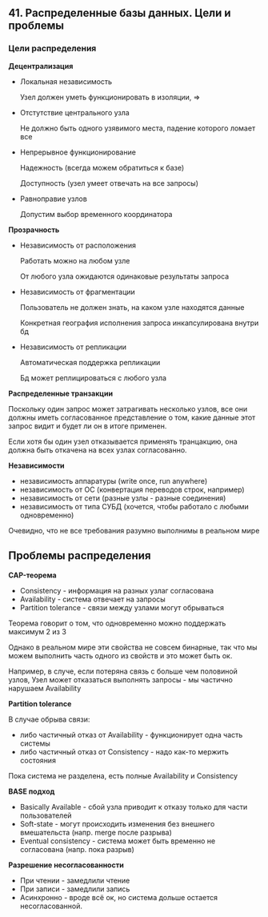 ## 41. Распределенные базы данных. Цели и проблемы

### Цели распределения

**Децентрализация**

- Локальная независимость

    Узел должен уметь функционировать в изоляции, =>


- Отстутствие центрального узла

    Не должно быть одного узявимого места, падение которого ломает все


- Непрерывное функционирование

    Надежность (всегда можем обратиться к базе)

    Доступность (узел умеет отвечать на все запросы)


- Равноправие узлов

    Допустим выбор временного координатора


**Прозрачность**
- Независимость от расположения

    Работать можно на любом узле

    От любого узла ожидаются одинаковые результаты запроса


- Независимость от фрагментации

    Пользователь не должен знать, на каком узле находятся данные

    Конкретная география исполнения запроса инкапсулирована внутри бд


- Независимость от репликации

    Автоматическая поддержка репликации

    Бд может реплицироваться с любого узла


**Распределенные транзакции**

Поскольку один запрос может затрагивать несколько узлов,
все они должны иметь согласованное представление о том,
какие данные этот запрос видит и будет ли он в итоге применен.

Если хотя бы один узел отказывается применять транцакцию,
она должна быть откачена на всех узлах согласованно.


**Независимости**

- независимость аппаратуры (write once, run anywhere)
- независимость от ОС (конвертация переводов строк, например)
- независимость от сети (разные узлы - разные соединения)
- независимость от типа СУБД (хочется, чтобы работало с любыми одновременно)

Очевидно, что не все требования разумно выполнимы в реальном мире


## Проблемы распределения

**CAP-теорема**

- Consistency - информация на разных узлаг согласована
- Availability - система отвечает на запросы
- Partition tolerance - связи между узлами могут обрываться

Теорема говорит о том, что одновременно можно поддержать максимум 2 из 3

Однако в реальном мире эти свойства не совсем бинарные, 
так что мы можем выполнить часть одного из свойств и это может быть ок.

Например, в случе, если потеряна связь с больше чем половиной узлов,
Узел может отказаться выполнять запросы - мы частично нарушаем Availability


**Partition tolerance**

В случае обрыва связи:

- либо частичный отказ от Availability - функционирует одна часть системы
- либо частичный отказ от Consistency - надо как-то мержить состояния

Пока система не разделена, есть полные Availability и Consistency


**BASE подход**

- Basically Available - сбой узла приводит к отказу только для части пользователей
- Soft-state - могут происходить изменения без внешнего вмешательста (напр. merge после разрыва)
- Eventual consistency - система может быть временно не согласована (напр. пока разрыв)


**Разрешение несогласованности**

- При чтении - замедлили чтение
- При записи - замедлили запись
- Асинхронно - вроде всё ок, но система дольше остается несогласованной.

